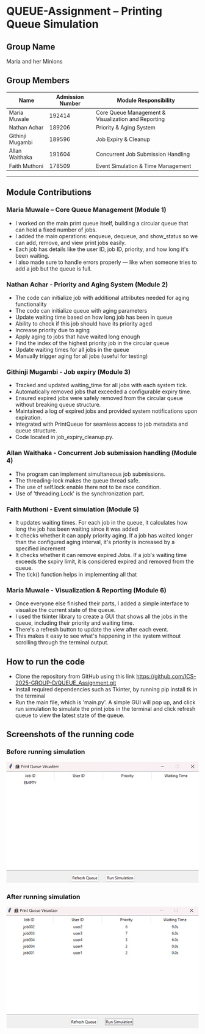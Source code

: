 # QUEUE-Assignment – Printing Queue Simulation

## Group Name
Maria and her Minions 

## Group Members

| Name            | Admission Number | Module Responsibility                     |
|-----------------|------------------|-------------------------------------------|
| Maria Muwale    | 192414           | Core Queue Management & Visualization and Reporting                    |
| Nathan Achar | 189206         | Priority & Aging System                   |
| Githinji Mugambi | 189596         | Job Expiry & Cleanup                      |
| Allan Waithaka | 191604         | Concurrent Job Submission Handling        |
| Faith Muthoni | 178509         | Event Simulation & Time Management        |

---

## Module Contributions

### Maria Muwale – Core Queue Management (Module 1)
- I worked on the main print queue itself, building a circular queue that can hold a fixed number of jobs.
- I added the main operations: enqueue, dequeue, and show_status so we can add, remove, and view print jobs easily.
- Each job has details like the user ID, job ID, priority, and how long it's been waiting.
- I also made sure to handle errors properly — like when someone tries to add a job but the queue is full.

### Nathan Achar - Priority and Aging System (Module 2)
- The code can initialize job with additional attributes needed for aging functionality
- The code can initialize queue with aging parameters
- Update waiting time based on how long job has been in queue
- Ability to check if this job should have its priority aged
- Increase priority due to aging
- Apply aging to jobs that have waited long enough
- Find the index of the highest priority job in the circular queue
- Update waiting times for all jobs in the queue
- Manually trigger aging for all jobs (useful for testing)

### Githinji Mugambi - Job expiry (Module 3)
- Tracked and updated waiting_time for all jobs with each system tick.
- Automatically removed jobs that exceeded a configurable expiry time.
- Ensured expired jobs were safely removed from the circular queue without breaking queue structure.
- Maintained a log of expired jobs and provided system notifications upon expiration.
- Integrated with PrintQueue for seamless access to job metadata and queue structure.
- Code located in job_expiry_cleanup.py.

### Allan Waithaka - Concurrent Job submission handling (Module 4)
- The program can implement simultaneous job submissions.
- The threading-lock makes the queue thread safe.
- The use of self.lock enable there not to be race condition.
- Use of 'threading.Lock' is the synchronization part.

### Faith Muthoni - Event simulation (Module 5)
- It updates waiting times. For each job in the queue, it calculates how long the job has been waiting since it was added
- It checks whether it can apply priority aging. If a job has waited longer than the configured aging interval, it's priority is increased by a specified increment
- It checks whether it can remove expired Jobs. If a job's waiting time exceeds the sxpiry limit, it is considered expired and removed from the queue.
- The tick() function helps in implementing all that

### Maria Muwale - Visualization & Reporting (Module 6)
- Once everyone else finished their parts, I added a simple interface to visualize the current state of the queue.
- I used the tkinter library to create a GUI that shows all the jobs in the queue, including their priority and waiting time.
- There's a refresh button to update the view after each event.
- This makes it easy to see what's happening in the system without scrolling through the terminal output.

## How to run the code
- Clone the repository from GitHub using this link https://github.com/ICS-2025-GROUP-D/QUEUE_Assignment.git
- Install required dependencies such as Tkinter, by running pip install tk in the terminal
- Run the main file, which is 'main.py'. A simple GUI will pop up, and click run simulation to simulate the print jobs in the terminal and click refresh queue to view the latest state of the queue.

## Screenshots of the running code
### Before running simulation
![Before Simulation](before_simulation.png)

### After running simulation
![After Simulation](after_simulation.png)